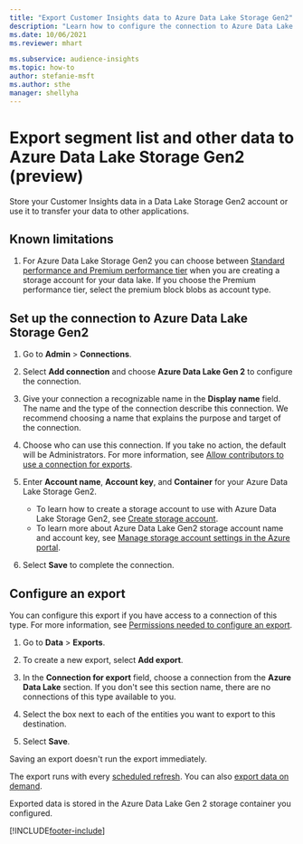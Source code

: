 ```yaml
---
title: "Export Customer Insights data to Azure Data Lake Storage Gen2"
description: "Learn how to configure the connection to Azure Data Lake Storage Gen2."
ms.date: 10/06/2021
ms.reviewer: mhart

ms.subservice: audience-insights
ms.topic: how-to
author: stefanie-msft
ms.author: sthe
manager: shellyha
---
```


# Export segment list and other data to Azure Data Lake Storage Gen2 (preview)

Store your Customer Insights data in a Data Lake Storage Gen2 account or use it to transfer your data to other applications.

## Known limitations

1. For Azure Data Lake Storage Gen2 you can choose between [Standard performance and Premium performance tier](/azure/storage/blobs/create-data-lake-storage-account) when you are creating a storage account for your data lake. If you choose the Premium performance tier, select the premium block blobs as account type. 


## Set up the connection to Azure Data Lake Storage Gen2 


1. Go to **Admin** > **Connections**.

1. Select **Add connection** and choose **Azure Data Lake Gen 2** to configure the connection.

1. Give your connection a recognizable name in the **Display name** field. The name and the type of the connection describe this connection. We recommend choosing a name that explains the purpose and target of the connection.

1. Choose who can use this connection. If you take no action, the default will be Administrators. For more information, see [Allow contributors to use a connection for exports](connections.md#allow-contributors-to-use-a-connection-for-exports).

1. Enter **Account name**, **Account key**, and **Container** for your Azure Data Lake Storage Gen2.
    - To learn how to create a storage account to use with Azure Data Lake Storage Gen2, see [Create storage account](/azure/storage/blobs/create-data-lake-storage-account). 
    - To learn more about Azure Data Lake Gen2 storage account name and account key, see [Manage storage account settings in the Azure portal](/azure/storage/common/storage-account-manage).

1. Select **Save** to complete the connection. 

## Configure an export

You can configure this export if you have access to a connection of this type. For more information, see [Permissions needed to configure an export](export-destinations.md#set-up-a-new-export).

1. Go to **Data** > **Exports**.

1. To create a new export, select **Add export**.

1. In the **Connection for export** field, choose a connection from the **Azure Data Lake** section. If you don't see this section name, there are no connections of this type available to you.

1. Select the box next to each of the entities you want to export to this destination.

1. Select **Save**.

Saving an export doesn't run the export immediately.

The export runs with every [scheduled refresh](system.md#schedule-tab). 
You can also [export data on demand](export-destinations.md#run-exports-on-demand). 

Exported data is stored in the Azure Data Lake Gen 2 storage container you configured. 

[!INCLUDE[footer-include](includes/footer-banner.md)]
